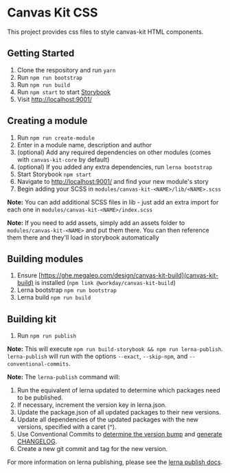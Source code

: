 # Canvas Kit CSS

This project provides css files to style canvas-kit HTML components.

## Getting Started

1. Clone the respository and run `yarn`
2. Run `npm run bootstrap`
3. Run `npm run build`
4. Run `npm start` to start [Storybook](https://storybook.js.org/)
5. Visit [http://localhost:9001/](http://localhost:9001/)


## Creating a module

1. Run `npm run create-module`
2. Enter in a module name, description and author
3. (optional) Add any required dependencies on other modules (comes with `canvas-kit-core` by default)
4. (optional) If you added any extra dependencies, run `lerna bootstrap`
5. Start Storybook `npm start`
6. Navigate to [http://localhost:9001/](http://localhost:9001/) and find your new module's story
5. Begin adding your SCSS in `modules/canvas-kit-<NAME>/lib/<NAME>.scss`

**Note:** You can add additional SCSS files in lib - just add an extra import for each one in `modules/canvas-kit-<NAME>/index.scss`

**Note:** If you need to add assets, simply add an assets folder to `modules/canvas-kit-<NAME>` and put them there. You can then reference them there and they'll load in storybook automatically


## Building modules

1. Ensure [https://ghe.megaleo.com/design/canvas-kit-build](canvas-kit-build) is installed (`npm link @workday/canvas-kit-build`)
2. Lerna bootstrap `npm run bootstrap`
3. Lerna build `npm run build`


## Building kit

1. Run `npm run publish`

**Note:** This will execute `npm run build-storybook && npm run lerna-publish`. `lerna-publish` will run with the options `--exact`, `--skip-npm`, and `--conventional-commits`.

**Note:** The `lerna-publish` command will:

1. Run the equivalent of lerna updated to determine which packages need to be published.
2. If necessary, increment the version key in lerna.json.
3. Update the package.json of all updated packages to their new versions.
4. Update all dependencies of the updated packages with the new versions, specified with a caret (^).
5. Use Conventional Commits to [determine the version bump](https://github.com/conventional-changelog/conventional-changelog/tree/master/packages/conventional-recommended-bump) and [generate CHANGELOG](https://github.com/conventional-changelog/conventional-changelog/tree/master/packages/conventional-changelog-cli).
6. Create a new git commit and tag for the new version.

For more information on lerna publishing, please see the [lerna publish docs](https://github.com/lerna/lerna#publish).
